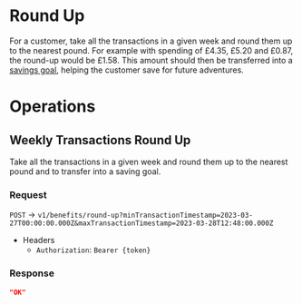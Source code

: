 # Round Up

For a customer, take all the transactions in a given week and round them up to the nearest pound. For example with spending of £4.35, £5.20 and £0.87, the round-up would be £1.58. This amount should then be transferred into a [savings goal](https://www.starlingbank.com/blog/introducing-goals/), helping the customer save for future adventures.

# Operations

## Weekly Transactions Round Up

Take all the transactions in a given week and round them up to the nearest pound and to transfer into a saving goal.

### Request

`POST` -> `v1/benefits/round-up?minTransactionTimestamp=2023-03-27T00:00:00.000Z&maxTransactionTimestamp=2023-03-28T12:48:00.000Z`

* Headers
  * `Authorization`: `Bearer {token}`

### Response

```json
"OK"
```
